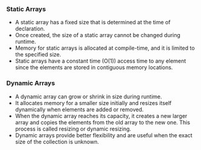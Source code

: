 ### Static Arrays

- A static array has a fixed size that is determined at the time of declaration.
- Once created, the size of a static array cannot be changed during runtime.
- Memory for static arrays is allocated at compile-time, and it is limited to the specified size.
- Static arrays have a constant time (O(1)) access time to any element since the elements are stored in contiguous memory locations.

### Dynamic Arrays

- A dynamic array can grow or shrink in size during runtime.
- It allocates memory for a smaller size initially and resizes itself dynamically when elements are added or removed.
- When the dynamic array reaches its capacity, it creates a new larger array and copies the elements from the old array to the new one. This process is called resizing or dynamic resizing.
- Dynamic arrays provide better flexibility and are useful when the exact size of the collection is unknown.
